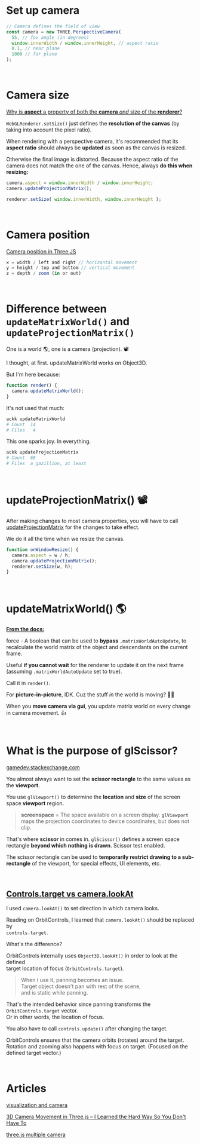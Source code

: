 # Set up camera

```js
// Camera defines the field of view
const camera = new THREE.PerspectiveCamera(
  55, // fov angle (in degrees)
  window.innerWidth / window.innerHeight, // aspect ratio
  0.1, // near plane
  1000 // far plane
);
```

<br>

# Camera size

[Why is **aspect** a property of both the **camera** *and* size of the **renderer**?](https://discourse.threejs.org/t/why-is-aspect-a-property-of-the-camera-and-size-of-the-renderer/13870)

`WebGLRenderer.setSize()` just defines the **resolution of the canvas** (by taking into account the pixel ratio).

When rendering with a perspective camera, it's recommended that its **aspect ratio** should always be **updated** as soon as the canvas is resized.

Otherwise the final image is distorted. Because the aspect ratio of the camera does not match the one of the canvas. Hence, always **do this when resizing:**

```js
camera.aspect = window.innerWidth / window.innerHeight;
camera.updateProjectionMatrix();

renderer.setSize( window.innerWidth, window.innerHeight );
```

<br>

# Camera position

[Camera position in Three JS](https://youtu.be/lSkC-EeStyQ)

```js
x = width / left and right // horizontal movement
y = height / top and bottom // vertical movement
z = depth / zoom (in or out)
```

<br>

# Difference between `updateMatrixWorld()` and `updateProjectionMatrix()`

One is a world 🌎, one is a camera (projection). 📽️

I thought, at first.  updateMatrixWorld works on Object3D.

But I'm here because: 

```js
function render() {
  camera.updateMatrixWorld();
}
```

It's not used that much:

```bash
ackk updateMatrixWorld
# Count  14
# Files   4
```

This one sparks joy. In everything.

```bash
ackk updateProjectionMatrix
# Count  68
# Files  a gazillion, at least
```

<br>

# updateProjectionMatrix() 📽️

After making changes to most camera properties, you will have to call [updateProjectionMatrix](http://127.0.0.1:5501/docs/#api/en/cameras/PerspectiveCamera.updateProjectionMatrix) for the changes to take effect.

We do it all the time when we resize the canvas.

```js
function onWindowResize() {
  camera.aspect = w / h;
  camera.updateProjectionMatrix();
  renderer.setSize(w, h);
}
```

<br>

# updateMatrixWorld() 🌎

**[From the docs:](https://threejs.org/docs/#api/en/core/Object3D)**

force - A boolean that can be used to **bypass** `.matrixWorldAutoUpdate`, to recalculate the world matrix of the object and descendants on the current frame.

Useful **if you cannot wait** for the renderer to update it on the next frame (assuming `.matrixWorldAutoUpdate` set to true).

Call it in `render()`.

For **picture-in-picture**, IDK. Cuz the stuff *in* the world is moving? 🤷‍♀️

When you **move camera via gui**, you update matrix world on every change in camera movement. 👍

<br>

# What is the purpose of glScissor?

[gamedev.stackexchange.com](https://gamedev.stackexchange.com/questions/40704/what-is-the-purpose-of-glscissor)

You almost always want to set the **scissor rectangle** to the same values as the **viewport**.

You use `glViewport()` to determine the **location** and **size** of the screen space **viewport** region.

> **screenspace** = The space available on a screen display.
> **`glViewport`** maps the projection coordinates to device coordinates, but does not clip.

That's where **scissor** in comes in. `glScissor()` defines a screen space rectangle **beyond which nothing is drawn**. Scissor test enabled.

The scissor rectangle can be used to **temporarily restrict drawing to a sub-rectangle** of the viewport, for special effects, UI elements, etc.

<br>

## [Controls.target vs camera.lookAt](https://discourse.threejs.org/t/controls-target-vs-camera-lookat/5086/6)

I used `camera.lookAt()` to set direction in which camera looks.

Reading on OrbitControls, I learned that `camera.lookAt()` should be replaced by<br>
`controls.target`.

What's the difference?

OrbitControls internally uses `Object3D.lookAt()` in order to look at the defined<br>
target location of focus (`OrbitControls.target`).

> When I use it, panning becomes an issue.<br>
> Target object doesn't pan with rest of the scene,<br>
> and is static while panning.<br>

That's the intended behavior since panning transforms the `OrbitControls.target` vector.<br>
Or in other words, the location of focus.

You also have to call `controls.update()` after changing the target.

OrbitControls ensures that the camera orbits (rotates) around the target.<br>
Rotation and zooming also happens with focus on target. (Focused on the defined target vector.)

<br>

# Articles

[visualization and camera](https://observablehq.com/@grantcuster/understanding-scale-and-the-three-js-perspective-camera)

[3D Camera Movement in Three.js – I Learned the Hard Way So You Don't Have To](https://blogs.perficient.com/2020/05/21/3d-camera-movement-in-three-js-i-learned-the-hard-way-so-you-dont-have-to/)


[three.js multiple camera](https://www.google.com/search?q=three.js+multiple+camera&oq=three.js+multiple+camera&aqs=chrome..69i57j0i22i30l2.2131j0j7&sourceid=chrome&ie=UTF-8)
